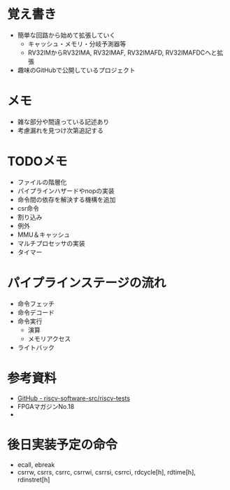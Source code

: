 # 覚え書き
- 簡単な回路から始めて拡張していく
    - キャッシュ・メモリ・分岐予測器等
    - RV32IMからRV32IMA, RV32IMAF, RV32IMAFD, RV32IMAFDCへと拡張
- 趣味のGitHubで公開しているプロジェクト

# メモ
- 雑な部分や間違っている記述あり
- 考慮漏れを見つけ次第追記する

# TODOメモ
- ファイルの階層化
- パイプラインハザードやnopの実装
- 命令間の依存を解決する機構を追加
- csr命令
- 割り込み
- 例外
- MMU＆キャッシュ
- マルチプロセッサの実装
- タイマー

# パイプラインステージの流れ
- 命令フェッチ
- 命令デコード
- 命令実行
    - 演算
    - メモリアクセス
- ライトバック

# 参考資料
- [GitHub - riscv-software-src/riscv-tests](https://github.com/riscv-software-src/riscv-tests)
- FPGAマガジンNo.18
- 

# 後日実装予定の命令
- ecall, ebreak
- csrrw, csrrs, csrrc, csrrwi, csrrsi, csrrci, rdcycle[h], rdtime[h], rdinstret[h]
